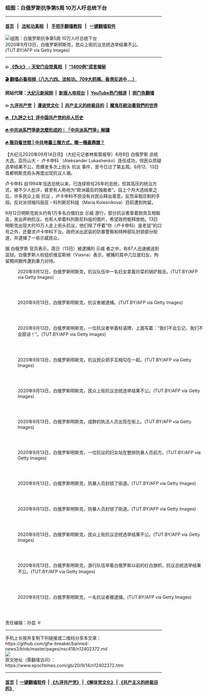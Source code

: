 ### 组图：白俄罗斯抗争第5周 10万人吁总统下台
------------------------

#### [首页](https://github.com/gfw-breaker/banned-news3/blob/master/README.md) &nbsp;&nbsp;|&nbsp;&nbsp; [法轮功真相](https://github.com/begood0513/basic/blob/master/README.md)  &nbsp;&nbsp;|&nbsp;&nbsp; [手把手翻墙教程](https://github.com/gfw-breaker/guides/wiki)  &nbsp;&nbsp;|&nbsp;&nbsp; [一键翻墙软件](https://github.com/gfw-breaker/nogfw/blob/master/README.md)  



<div><img alt="组图：白俄罗斯抗争第5周 10万人吁总统下台" class="attachment-djy_600_400 size-djy_600_400 wp-post-image" src="https://i.epochtimes.com/assets/uploads/2020/09/GettyImages-1228488538-600x400.jpg"/>
<div class="caption">
 2020年9月13日，白俄罗斯明斯克，民众上街抗议总统选举结果不公。(TUT.BY/AFP via Getty Images)
</div></div><hr/>

#### 💥 [《伪火》 - 天安门自焚真相 ](http://141.164.51.119:10000/videos/blog/weihuo.html)&nbsp; |&nbsp; [“1400例”谎言揭秘  ](http://141.164.51.119:10000/videos/blog/jiexi1400.html)

#### [ 🎬  翻墙必看视频（八九六四、法轮功、709大抓捕、香港反送中 ...）](https://github.com/gfw-breaker/links/blob/master/banned.md)

#### 网站代理：[大纪元新闻网](http://167.172.10.89:10080/gb/) &nbsp;|&nbsp; [新唐人电视台](http://167.172.10.89:8808/gb/)  &nbsp;|&nbsp; [YouTube热门频道](http://158.247.203.241/youtube.html) &nbsp;|&nbsp; [网门免翻墙](http://158.247.203.241:11000/show.aspx?name=ogHome)

#### 💥 [九评共产党](http://141.164.51.119:10000/videos/res/jiuping/)&nbsp; |&nbsp; [漫谈党文化](http://141.164.51.119:10000/videos/res/mtdwh/)&nbsp; |&nbsp; [共产主义的终极目的](http://141.164.51.119:10000/videos/res/zjmd/)&nbsp; |&nbsp; [魔鬼在統治著我們的世界](http://141.164.51.119:10000/videos/res/TheSpecter/)  

#### [ 🔥  【九評之七】评中国共产党的杀人历史](http://141.164.51.119:10000/videos/news/../res/jiuping/index.html)

#### [ 🔥  中共派系鬥爭是怎麼形成的｜「中共派系鬥爭」解讀](http://141.164.51.119:10000/videos/news/don02.html)

#### [ 🔥  薇羽看世間 | 中共垮臺三種方式，哪一種最靠譜？](http://141.164.51.119:10000/videos/news/weiyu01.html)

<div><p>
 【大纪元2020年09月14日讯】（大纪元记者林紫蓉报导）8月9日
 <ok href="https://www.epochtimes.com/gb/tag/%E7%99%BD%E4%BF%84%E7%BD%97%E6%96%AF.html">
  白俄罗斯
 </ok>
 总统大选，亚历山大・
 <ok href="https://www.epochtimes.com/gb/tag/%E5%8D%A2%E5%8D%A1%E7%94%B3%E7%A7%91.html">
  卢卡申科
 </ok>
 （Aleksander Lukashenko）连任成功，但民众质疑选举结果不公，而爆发多次上街头
 <ok href="https://www.epochtimes.com/gb/tag/%E6%8A%97%E8%AE%AE.html">
  抗议
 </ok>
 事件，至今已过了第五周。9月12、13日首都明斯克街头再度出现抗议人潮。
</p>
<p>
 <ok href="https://www.epochtimes.com/gb/tag/%E5%8D%A2%E5%8D%A1%E7%94%B3%E7%A7%91.html">
  卢卡申科
 </ok>
 自1994年当选总统以来，已连续担任26年的总统，但其高压的统治方式，被不少人批评，甚至有人称他为“欧洲最后的独裁者”。自上个月大选结束之后，许多民众上街
 <ok href="https://www.epochtimes.com/gb/tag/%E6%8A%97%E8%AE%AE.html">
  抗议
 </ok>
 ，卢卡申科不但没有对民众释出善意，反而采取压制的手段。反对派领袖玛丽亚・科列斯尼科娃（Maria Kolesnikova）目前遭到拘留。
</p>
<p>
 9月12日明斯克街头约有1万多名白俄妇女
 <ok href="https://www.epochtimes.com/gb/tag/%E7%A4%BA%E5%A8%81.html">
  示威
 </ok>
 游行，部分抗议者拿着厨具互相敲击，发出声响抗议。也有人举着科列斯尼科娃的图片，希望政府能释放她。13日明斯克出现大约10万人走上街头抗议，他们除了呼着“你（卢卡申科）是老鼠”的口号之外，还要求卢卡申科下台。政府派出武装的防暴警察和特种部队封锁部分街道，并逮捕了一些示威民众。
</p>
<p>
 据
 <ok href="https://www.epochtimes.com/gb/tag/%E7%99%BD%E4%BF%84%E7%BD%97%E6%96%AF.html">
  白俄罗斯
 </ok>
 官员表示，周日（13日）被逮捕的
 <ok href="https://www.epochtimes.com/gb/tag/%E7%A4%BA%E5%A8%81.html">
  示威
 </ok>
 者之中，有87人迅速被送到监狱。白俄罗斯人权组织维亚斯纳（Viasna）表示，被捕的其中几位是妇女，拘留期间据传遭到暴力对待。
</p>
<figure class="wp-caption aligncenter" id="attachment_12402381" style="width: 600px">
 <ok href="https://i.epochtimes.com/assets/uploads/2020/09/GettyImages-1228471456.jpg">
  <img alt="" class="size-large wp-image-12402381" src="https://i.epochtimes.com/assets/uploads/2020/09/GettyImages-1228471456-600x400.jpg"/>
 </ok>
 <br/><figcaption class="wp-caption-text">
  2020年9月12日，白俄罗斯明斯克，抗议队伍中一名妇女拿着炒菜的锅铲敲击。(TUT.BY/AFP via Getty Images)
 </figcaption><br/>
</figure><br/>
<figure class="wp-caption aligncenter" id="attachment_12402394" style="width: 600px">
 <ok href="https://i.epochtimes.com/assets/uploads/2020/09/GettyImages-1228486916.jpg">
  <img alt="" class="size-large wp-image-12402394" src="https://i.epochtimes.com/assets/uploads/2020/09/GettyImages-1228486916-600x400.jpg"/>
 </ok>
 <br/><figcaption class="wp-caption-text">
  2020年9月13日，白俄罗斯明斯克，抗议者被逮捕。(TUT.BY/AFP via Getty Images)
 </figcaption><br/>
</figure><br/>
<figure class="wp-caption aligncenter" id="attachment_12402395" style="width: 600px">
 <ok href="https://i.epochtimes.com/assets/uploads/2020/09/GettyImages-1228486933.jpg">
  <img alt="" class="size-large wp-image-12402395" src="https://i.epochtimes.com/assets/uploads/2020/09/GettyImages-1228486933-600x400.jpg"/>
 </ok>
 <br/><figcaption class="wp-caption-text">
  2020年9月13日，白俄罗斯明斯克，一位抗议者举着标语牌，上面写着：“我们不会忘记，我们不会原谅！”。(TUT.BY/AFP via Getty Images)
 </figcaption><br/>
</figure><br/>
<figure class="wp-caption aligncenter" id="attachment_12402397" style="width: 600px">
 <ok href="https://i.epochtimes.com/assets/uploads/2020/09/GettyImages-1228487002.jpg">
  <img alt="" class="size-large wp-image-12402397" src="https://i.epochtimes.com/assets/uploads/2020/09/GettyImages-1228487002-600x400.jpg"/>
 </ok>
 <br/><figcaption class="wp-caption-text">
  2020年9月13日，白俄罗斯明斯克，抗议民众把手互相勾在一起。(TUT.BY/AFP via Getty Images)
 </figcaption><br/>
</figure><br/>
<figure class="wp-caption aligncenter" id="attachment_12402400" style="width: 600px">
 <ok href="https://i.epochtimes.com/assets/uploads/2020/09/GettyImages-1228487013.jpg">
  <img alt="" class="size-large wp-image-12402400" src="https://i.epochtimes.com/assets/uploads/2020/09/GettyImages-1228487013-600x400.jpg"/>
 </ok>
 <br/><figcaption class="wp-caption-text">
  2020年9月13日，白俄罗斯明斯克，民众上街抗议总统选举结果不公。(TUT.BY/AFP via Getty Images)
 </figcaption><br/>
</figure><br/>
<figure class="wp-caption aligncenter" id="attachment_12402402" style="width: 600px">
 <ok href="https://i.epochtimes.com/assets/uploads/2020/09/GettyImages-1228487112.jpg">
  <img alt="" class="size-large wp-image-12402402" src="https://i.epochtimes.com/assets/uploads/2020/09/GettyImages-1228487112-600x400.jpg"/>
 </ok>
 <br/><figcaption class="wp-caption-text">
  2020年9月13日，白俄罗斯明斯克，成群的执法人员出现在街上。(TUT.BY/AFP via Getty Images)
 </figcaption><br/>
</figure><br/>
<figure class="wp-caption aligncenter" id="attachment_12402404" style="width: 600px">
 <ok href="https://i.epochtimes.com/assets/uploads/2020/09/GettyImages-1228493305.jpg">
  <img alt="" class="size-large wp-image-12402404" src="https://i.epochtimes.com/assets/uploads/2020/09/GettyImages-1228493305-600x400.jpg"/>
 </ok>
 <br/><figcaption class="wp-caption-text">
  2020年9月13日，白俄罗斯明斯克，一位抗议的妇女站在整排防暴人员前方。(TUT.BY/AFP via Getty Images)
 </figcaption><br/>
</figure><br/>
<figure class="wp-caption aligncenter" id="attachment_12402405" style="width: 600px">
 <ok href="https://i.epochtimes.com/assets/uploads/2020/09/GettyImages-1228494254.jpg">
  <img alt="" class="size-large wp-image-12402405" src="https://i.epochtimes.com/assets/uploads/2020/09/GettyImages-1228494254-600x400.jpg"/>
 </ok>
 <br/><figcaption class="wp-caption-text">
  2020年9月13日，白俄罗斯明斯克，防暴人员封锁了街道。(TUT.BY/AFP via Getty Images)
 </figcaption><br/>
</figure><br/>
<figure class="wp-caption aligncenter" id="attachment_12402406" style="width: 600px">
 <ok href="https://i.epochtimes.com/assets/uploads/2020/09/GettyImages-1228492384.jpg">
  <img alt="" class="size-large wp-image-12402406" src="https://i.epochtimes.com/assets/uploads/2020/09/GettyImages-1228492384-600x400.jpg"/>
 </ok>
 <br/><figcaption class="wp-caption-text">
  2020年9月13日，白俄罗斯明斯克，防暴人员封锁了街道。(TUT.BY/AFP via Getty Images)
 </figcaption><br/>
</figure><br/>
<figure class="wp-caption aligncenter" id="attachment_12402409" style="width: 600px">
 <ok href="https://i.epochtimes.com/assets/uploads/2020/09/GettyImages-1228487474.jpg">
  <img alt="" class="size-large wp-image-12402409" src="https://i.epochtimes.com/assets/uploads/2020/09/GettyImages-1228487474-600x400.jpg"/>
 </ok>
 <br/><figcaption class="wp-caption-text">
  2020年9月13日，白俄罗斯明斯克，民众上街抗议总统选举结果不公。(TUT.BY/AFP via Getty Images)
 </figcaption><br/>
</figure><br/>
<figure class="wp-caption aligncenter" id="attachment_12402410" style="width: 600px">
 <ok href="https://i.epochtimes.com/assets/uploads/2020/09/GettyImages-1228490247.jpg">
  <img alt="" class="size-large wp-image-12402410" src="https://i.epochtimes.com/assets/uploads/2020/09/GettyImages-1228490247-600x400.jpg"/>
 </ok>
 <br/><figcaption class="wp-caption-text">
  2020年9月13日，白俄罗斯明斯克，游行队伍举着白俄罗斯以前的红白旗帜，抗议总统选举结果不公。(TUT.BY/AFP via Getty Images)
 </figcaption><br/>
</figure><br/>
<figure class="wp-caption aligncenter" id="attachment_12402412" style="width: 600px">
 <ok href="https://i.epochtimes.com/assets/uploads/2020/09/GettyImages-1228488178.jpg">
  <img alt="" class="size-large wp-image-12402412" src="https://i.epochtimes.com/assets/uploads/2020/09/GettyImages-1228488178-600x400.jpg"/>
 </ok>
 <br/><figcaption class="wp-caption-text">
  2020年9月13日，白俄罗斯明斯克，一名抗议者被逮捕。(TUT.BY/AFP via Getty Images)
 </figcaption><br/>
</figure><br/>
<p>
 责任编辑：孙芸 ＃
</p>
</div>
<hr/>
手机上长按并复制下列链接或二维码分享本文章：<br/>
https://github.com/gfw-breaker/banned-news3/blob/master/pages/nsc418/n12402372.md <br/>
<a href='https://github.com/gfw-breaker/banned-news3/blob/master/pages/nsc418/n12402372.md'><img src='https://github.com/gfw-breaker/banned-news3/blob/master/pages/nsc418/n12402372.md.png'/></a> <br/>
原文地址（需翻墙访问）：https://www.epochtimes.com/gb/20/9/14/n12402372.htm


------------------------
#### [首页](https://github.com/gfw-breaker/banned-news3/blob/master/README.md) &nbsp;|&nbsp; [一键翻墙软件](https://github.com/gfw-breaker/nogfw/blob/master/README.md) &nbsp;| [《九评共产党》](https://github.com/gfw-breaker/9ping.md/blob/master/README.md#九评之一评共产党是什么) | [《解体党文化》](https://github.com/gfw-breaker/jtdwh.md/blob/master/README.md) | [《共产主义的终极目的》](https://github.com/gfw-breaker/gczydzjmd.md/blob/master/README.md)


<img src='http://gfw-breaker.win/banned-news3/pages/nsc418/n12402372.md' width='0px' height='0px'/>